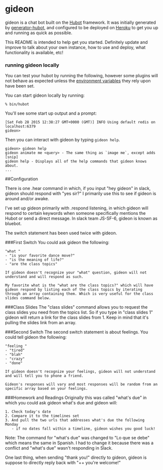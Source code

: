 # gideon

gideon is a chat bot built on the [Hubot][hubot] framework. It was
initially generated by [generator-hubot][generator-hubot], and configured to be
deployed on [Heroku][heroku] to get you up and running as quick as possible.

This README is intended to help get you started. Definitely update and improve
to talk about your own instance, how to use and deploy, what functionality is
available, etc!

[heroku]: http://www.heroku.com
[hubot]: http://hubot.github.com
[generator-hubot]: https://github.com/github/generator-hubot

### running gideon locally

You can test your hubot by running the following, however some plugins will not
behave as expected unless the [environment variables](#configuration) they rely
upon have been set.

You can start gideon locally by running:

    % bin/hubot

You'll see some start up output and a prompt:

    [Sat Feb 28 2015 12:38:27 GMT+0000 (GMT)] INFO Using default redis on localhost:6379
    gideon>

Then you can interact with gideon by typing `gideon help`.

    gideon> gideon help
    gideon animate me <query> - The same thing as `image me`, except adds [snip]
    gideon help - Displays all of the help commands that gideon knows about.
    ...

##Configuration

There is one .hear command in which, if you input "hey gideon" in slack, gideon should respond with "yes sir?" I primarily use this to see if gideon is around and/or awake.


I've set up gideon primarily with .respond listening, in which gideon will respond to certain keywords when someone specifically mentions the Hubot or send a direct message. In slack team JS-SF-6, gideon is known as bluebot.

The switch statement has been used twice with gideon. 

###First Switch
You could ask gideon the following:

    "what "
    - "is your favorite dance move?"
    - "is the meaning of life?"
    - "are the class topics"

    If gideon doesn't recognize your "what" question, gideon will not understand and will respond as such.

    My favorite what is the "what are the class topics?" which will have gideon respond by listing each of the class topics by iterating through an array containing them. Which is very useful for the class slides command below.

###Class Slides
The "class slides" command allows you to request the class slides you need from the topics list. So if you type in "class slides 1" gideon will return a link for the class slides from 1. Keep in mind that it's pulling the slides link from an array. 

###Second Switch 
The second switch statement is about feelings. You could tell gideon the following:

    "feeling "
    - "tired"
    - "blah"
    - "crazy"
    - "done" 

    If gideon doesn't recognize your feelings, gideon will not understand and will tell you to phone a friend.

    Gideon's responses will vary and most responses will be random from an specific array based on your feelings.

###Homework and Readings
Originally this was called "what's due" in which you could ask gideon what's due and gideon will:

    1. Check today's date
    2. Compare it to the timelines set 
    3. And pull the two urls that addresses what's due the following Monday
       - if no dates fall within a timeline, gideon wishes you good luck!

Note: The command for "what's due" was changed to "Lo que se debe" which means the same in Spanish. I had to change it because there was a conflict and "what's due" wasn't responding in Slack.  


One last thing, when sending "thank you!" directly to gideon, gideon is suppose to directly reply back with "++ you're welcome!"